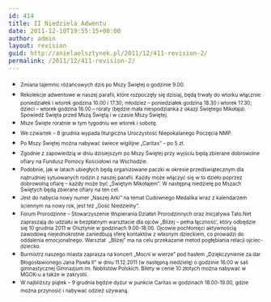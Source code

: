 ```yaml
---
id: 414
title: II Niedziela Adwentu
date: 2011-12-10T19:55:15+00:00
author: admin
layout: revision
guid: http://anielaolsztynek.pl/2011/12/411-revision-2/
permalink: /2011/12/411-revision-2/
---
```

  * <span style="font-size: x-small;"><span style="line-height: 19px;">Zmiana tajemnic różańcowych dziś po Mszy Świętej o godzinie 9.00.</span></span>
  * <span style="font-size: x-small;"><span style="line-height: 19px;">Rekolekcje adwentowe w naszej parafii, które rozpoczęły się dzisiaj, będą trwały do wtorku włącznie: poniedziałek i wtorek godzina 10.00 i 17.30; młodzież &#8211; poniedziałek godzina 18.30 i wtorek 17.30; dzieci &#8211; wtorek godzina 16.00 &#8211; roraty (będzie mała niespodzianka z okazji Świętego Mikołaja). Spowiedź Święta przed Mszą Świętą i w czasie Mszy Świętej.</span></span>
  * <span style="font-size: x-small;"><span style="line-height: 19px;">Msze Święte roratnie w tym tygodniu we wtorek i sobotę.</span></span>
  * <span style="font-size: x-small;"><span style="line-height: 19px;">We czwartek &#8211; 8 grudnia wypada liturgiczna Uroczystość Niepokalanego Poczęcia NMP.</span></span>
  * <span style="font-size: x-small;"><span style="line-height: 19px;">Po Mszy Świętej można nabywać świece wigilijne &#8222;Caritas&#8221; &#8211; po 5 zł.</span></span>
  * <span style="font-size: x-small;"><span style="line-height: 19px;">Zgodnie z zapowiedzią w dniu dzisiejszym po Mszy Świętej przy wyjściu będą zbierane dobrowolne ofiary na Fundusz Pomocy Kościołowi na Wschodzie.</span></span>
  * <span style="font-size: x-small;"><span style="line-height: 19px;">Podobnie, jak w latach ubiegłych będą organizowane paczki w okresie przedświątecznym dla najtrudniej sytuowanych rodzin z naszej parafii. Każdy może włączyć się w to dzieło poprzez dobrowolną ofiarę &#8211; każdy może być &#8222;Świętym Mikołajem&#8221;. W następną niedzielę po Mszach Świętych będą zbierane ofiary na ten cel.</span></span>
  * <span style="font-size: x-small;"><span style="line-height: 19px;">Jest do nabycia nowy numer &#8222;Naszej Arki&#8221; na temat Cudownego Medalika wraz z kalendarzem ściennym na nowy rok, jest też &#8222;Gość Niedzielny&#8221;.</span></span>
  * <span style="font-size: x-small;"><span style="line-height: 19px;">Forum Prorodzinne &#8211; Stowarzyszenie Wspierania Działań Prorodzinnych oraz Inicjatywa Tato.Net zapraszają do udziału w bezpłatnym warsztacie dla ojców &#8222;Bliżej &#8211; pełna łączność’, który odbędzie się 10 grudnia 2011 w Olsztynie w godzinach 9.00-18.00. Ojcowie pochłonięci aktywnością zawodową niejednokrotnie zaniedbują sferę kontaktów z własnym dzieckiem, co prowadzi do oddalenia emocjonalnego. Warsztat  &#8222;Bliżej&#8221; ma na celu przekazanie metod pogłębiania relacji ojciec-dziecko.</span></span>
  * <span style="font-size: x-small;"><span style="line-height: 19px;">Burmistrz naszego miasta zaprasza na koncert &#8222;Mocni w wierze&#8221; pod hasłem &#8222;Dziękczynienie za dar Błogosławionego Jana Pawła II&#8221; w dniu 11.12.2011 (w następną niedzielę) o godzinie 16.00 w sali gimnastycznej Gimnazjum im. Noblistów Polskich. Bilety w cenie 10 złotych można nabywać w MGOK-u a także w zakrystii.</span></span>
  * <span style="font-size: x-small;"><span style="line-height: 19px;">W najbliższy piątek &#8211; 9 grudnia będzie dyżur w punkcie Caritas w godzinach 18.00-19.00, gdzie można przynosić i nabywać odzież używaną.</span></span>